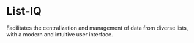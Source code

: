 # List-IQ
Facilitates the centralization and management of data from diverse lists, with a modern and intuitive user interface.
